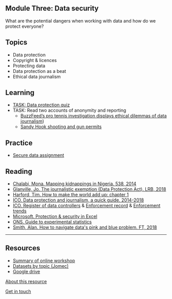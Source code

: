 ## Module Three: Data security

What are the potential dangers when working with data and how do we protect everyone?

## Topics

- Data protection
- Copyright & licences
- Protecting data
- Data protection as a beat
- Ethical data journalism

## Learning

- [TASK: Data protection quiz](https://forms.gle/F9ncjFaZZqCdXHZi8)
- TASK: Read two accounts of anonymity and reporting
  - [BuzzFeed’s pro tennis investigation displays ethical dilemmas of data journalism](https://www.cjr.org/tow_center/transparency_algorithms_buzzfeed.php))
  - [Sandy Hook shooting and gun permits](https://datajournalism.com/read/longreads/ethical-questions-in-data-journalism-and-the-power-of-online-discussion)

## Practice

- [Secure data assignment](https://aodhanlutetiae.github.io/dj_secure/assign)

## Reading

- [Chalabi, Mona. Mapping kidnappings in Nigeria. 538, 2014](https://fivethirtyeight.com/features/mapping-kidnappings-in-nigeria/)
- [Glanville, Jo. The journalistic exemption (Data Protection Act). LRB, 2018](https://www.lrb.co.uk/the-paper/v40/n13/jo-glanville/the-journalistic-exemption)
- [Harford, Tim. How to make the world add up: chapter 1](Harford_worldaddup_c1.pdf)
- [ICO. Data protection and journalism, a quick guide. 2014-2018](https://ico.org.uk/media/for-organisations/documents/1547/data-protection-and-journalism-quick-guide.pdf)
- [ICO. Register of data controllers](https://ico.org.uk/ESDWebPages/Search)
& [Enforcement record](https://ico.org.uk/action-weve-taken/enforcement/) & [Enforcement trends](https://ico.org.uk/action-weve-taken/data-security-incident-trends/)
- [Microsoft. Protection & security in Excel](https://support.microsoft.com/en-us/office/protection-and-security-in-excel-be0b34db-8cb6-44dd-a673-0b3e3475ac2d)
- [ONS. Guide to experimental statistics](https://www.ons.gov.uk/methodology/methodologytopicsandstatisticalconcepts/guidetoexperimentalstatistics)
- [Smith, Alan. How to navigate data's pink and blue problem. FT, 2018](https://www.ft.com/content/c4b7d8be-2eb0-11e8-9b4b-bc4b9f08f381)

---
## Resources

- [Summary of online workshop](workshop_summary_data_safe.pdf)
- [Datasets by topic (Jomec)](https://aodhanlutetiae.github.io/j_book/intro.html)
- [Google drive](https://bit.ly/app_data_jomec)

[About this resource](https://aodhanlutetiae.github.io/dj_secure/about)

[Get in touch](mailto:odonnella4@cardiff.ac.uk)
